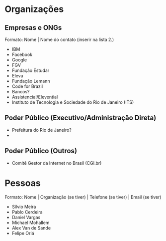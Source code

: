 # Organizações

## Empresas e ONGs

Formato: Nome | Nome do contato (inserir na lista 2.)

- IBM
- Facebook
- Google
- FGV
- Fundação Estudar
- Eleva
- Fundação Lemann
- Code for Brazil
- Bancos? 
- Assistencial/Elevential
- Instituto de Tecnologia e Sociedade do Rio de Janeiro (ITS)


## Poder Público (Executivo/Administração Direta)

- Prefeitura do Rio de Janeiro?
-

## Poder Público (Outros)

- Comitê Gestor da Internet no Brasil (CGI.br)






# Pessoas

Formato: Nome | Organização (se tiver) | Telefone (se tiver) | Email (se tiver)

- Sílvio Meira
- Pablo Cerdeira
- Daniel Vargas
- Michael Mohallem
- Alex Van de Sande
- Felipe Oriá
